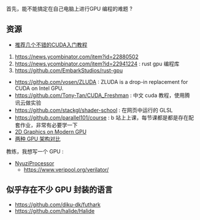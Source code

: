 首先，能不能搞定在自己电脑上进行GPU 编程的难题 ?

## 资源
- [推荐几个不错的CUDA入门教程](https://zhuanlan.zhihu.com/p/346910129)
1. https://news.ycombinator.com/item?id=22880502
2. https://news.ycombinator.com/item?id=22941224 : rust gpu 编程库
3. https://github.com/EmbarkStudios/rust-gpu
- https://github.com/vosen/ZLUDA : ZLUDA is a drop-in replacement for CUDA on Intel GPU.
- https://github.com/Tony-Tan/CUDA_Freshman : 中文 cuda 教程，使用腾讯云做实验
- https://github.com/stackgl/shader-school : 在网页中运行的 GLSL
- https://github.com/parallel101/course : b 站上上课，每节课都是都是存在配套作业，非常有必要学一下
- [2D Graphics on Modern GPU](https://raphlinus.github.io/rust/graphics/gpu/2019/05/08/modern-2d.html)
- [两种 GPU 架构对比](https://www.rastergrid.com/blog/gpu-tech/2021/07/gpu-architecture-types-explained/)

教练，我想写一个 GPU :
- [NyuziProcessor](https://github.com/jbush001/NyuziProcessor)
  - https://www.veripool.org/verilator/

## 似乎存在不少 GPU 封装的语言
- https://github.com/diku-dk/futhark
- https://github.com/halide/Halide

